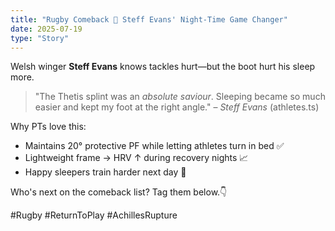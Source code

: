 ```yaml
---
title: "Rugby Comeback 🏉 Steff Evans' Night-Time Game Changer"
date: 2025-07-19
type: "Story"
---
```


Welsh winger **Steff Evans** knows tackles hurt—but the boot hurt his sleep more.

> "The Thetis splint was an *absolute saviour*. Sleeping became so much easier and kept my foot at the right angle." – *Steff Evans* (athletes.ts)

Why PTs love this:
- Maintains 20° protective PF while letting athletes turn in bed ✅
- Lightweight frame → HRV ↑ during recovery nights 📈
- Happy sleepers train harder next day 💪

Who's next on the comeback list? Tag them below.👇

#Rugby #ReturnToPlay #AchillesRupture